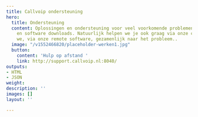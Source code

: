 ```yaml
---
title: Callvoip ondersteuning
hero:
  title: Ondersteuning
  content: Oplossingen en ondersteuning voor veel voorkomende problemen. Handige artikelen
    en software downloads. Natuurlijk helpen we je ook graag via onze chat of kijken
    we, via onze remote software, gezamenlijk naar het probleem..
  image: "/v1552466820/placeholder-werken1.jpg"
  button:
    content: 'Hulp op afstand '
    link: http://support.callvoip.nl:8040/
outputs:
- HTML
- JSON
weight: 
description: ''
images: []
layout: ''

---
```

